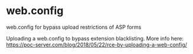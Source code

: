 # web.config
web.config for bypass upload restrictions of ASP forms

Uploading a web.config to bypass extension blacklisting.  More info here: https://poc-server.com/blog/2018/05/22/rce-by-uploading-a-web-config/
